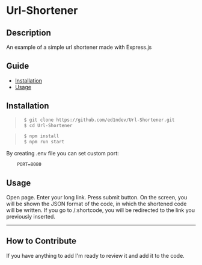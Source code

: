 # Url-Shortener

## Description

An example of a simple url shortener made with Express.js

## Guide

- [Installation](#installation)
- [Usage](#usage)

## Installation

> ```sh
>  $ git clone https://github.com/ed1ndev/Url-Shortener.git
>  $ cd Url-Shortener
> ```

> ```sh
>  $ npm install
>  $ npm run start
> ```

By creating .env file you can set custom port:

```
    PORT=8080
```

## Usage

Open page. Enter your long link. Press submit button.
On the screen, you will be shown the JSON format of the code, in which the shortened code will be written.
If you go to /:shortcode, you will be redirected to the link you previously inserted.

---

## How to Contribute

If you have anything to add I'm ready to review it and add it to the code.

